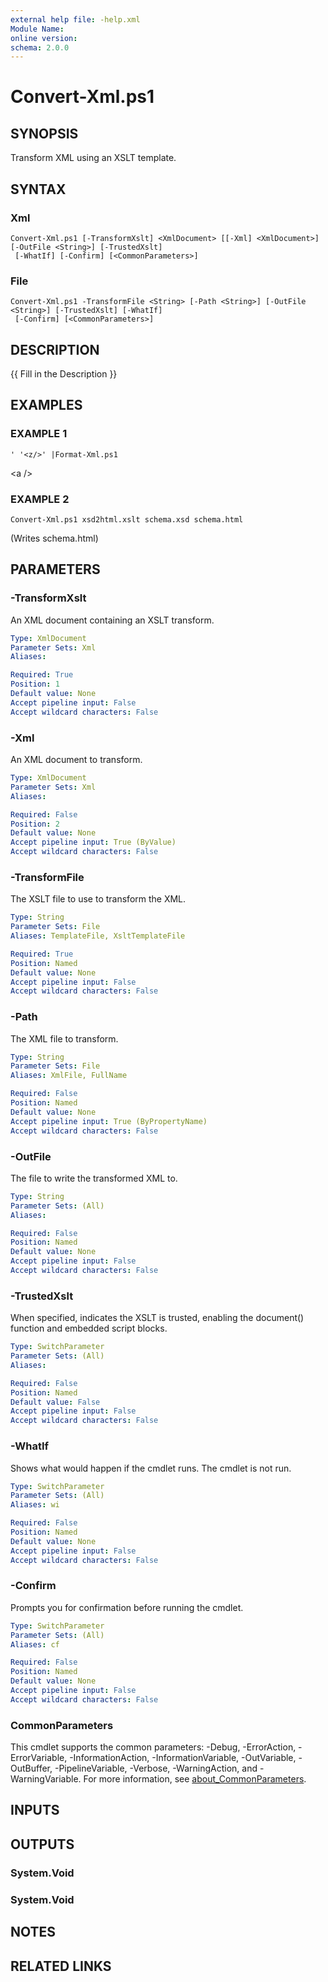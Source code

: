 ```yaml
---
external help file: -help.xml
Module Name:
online version:
schema: 2.0.0
---
```


# Convert-Xml.ps1

## SYNOPSIS
Transform XML using an XSLT template.

## SYNTAX

### Xml
```
Convert-Xml.ps1 [-TransformXslt] <XmlDocument> [[-Xml] <XmlDocument>] [-OutFile <String>] [-TrustedXslt]
 [-WhatIf] [-Confirm] [<CommonParameters>]
```

### File
```
Convert-Xml.ps1 -TransformFile <String> [-Path <String>] [-OutFile <String>] [-TrustedXslt] [-WhatIf]
 [-Confirm] [<CommonParameters>]
```

## DESCRIPTION
{{ Fill in the Description }}

## EXAMPLES

### EXAMPLE 1
```
' '<z/>' |Format-Xml.ps1
```

\<a /\>

### EXAMPLE 2
```
Convert-Xml.ps1 xsd2html.xslt schema.xsd schema.html
```

(Writes schema.html)

## PARAMETERS

### -TransformXslt
An XML document containing an XSLT transform.

```yaml
Type: XmlDocument
Parameter Sets: Xml
Aliases:

Required: True
Position: 1
Default value: None
Accept pipeline input: False
Accept wildcard characters: False
```

### -Xml
An XML document to transform.

```yaml
Type: XmlDocument
Parameter Sets: Xml
Aliases:

Required: False
Position: 2
Default value: None
Accept pipeline input: True (ByValue)
Accept wildcard characters: False
```

### -TransformFile
The XSLT file to use to transform the XML.

```yaml
Type: String
Parameter Sets: File
Aliases: TemplateFile, XsltTemplateFile

Required: True
Position: Named
Default value: None
Accept pipeline input: False
Accept wildcard characters: False
```

### -Path
The XML file to transform.

```yaml
Type: String
Parameter Sets: File
Aliases: XmlFile, FullName

Required: False
Position: Named
Default value: None
Accept pipeline input: True (ByPropertyName)
Accept wildcard characters: False
```

### -OutFile
The file to write the transformed XML to.

```yaml
Type: String
Parameter Sets: (All)
Aliases:

Required: False
Position: Named
Default value: None
Accept pipeline input: False
Accept wildcard characters: False
```

### -TrustedXslt
When specified, indicates the XSLT is trusted, enabling the document()
function and embedded script blocks.

```yaml
Type: SwitchParameter
Parameter Sets: (All)
Aliases:

Required: False
Position: Named
Default value: False
Accept pipeline input: False
Accept wildcard characters: False
```

### -WhatIf
Shows what would happen if the cmdlet runs.
The cmdlet is not run.

```yaml
Type: SwitchParameter
Parameter Sets: (All)
Aliases: wi

Required: False
Position: Named
Default value: None
Accept pipeline input: False
Accept wildcard characters: False
```

### -Confirm
Prompts you for confirmation before running the cmdlet.

```yaml
Type: SwitchParameter
Parameter Sets: (All)
Aliases: cf

Required: False
Position: Named
Default value: None
Accept pipeline input: False
Accept wildcard characters: False
```

### CommonParameters
This cmdlet supports the common parameters: -Debug, -ErrorAction, -ErrorVariable, -InformationAction, -InformationVariable, -OutVariable, -OutBuffer, -PipelineVariable, -Verbose, -WarningAction, and -WarningVariable. For more information, see [about_CommonParameters](http://go.microsoft.com/fwlink/?LinkID=113216).

## INPUTS

## OUTPUTS

### System.Void
### System.Void
## NOTES

## RELATED LINKS
